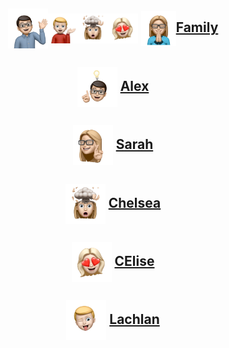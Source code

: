 <h2 align="center"><img src="assets/images/alex3.png" align="center" width="64" ><img src="assets/images/lachlan3.png" align="center" width="48" ><img src="assets/images/chelsea.png" align="center" width="48" ><img src="assets/images/elise.png" align="center" width="48" > <img src="assets/images/sarah2.png" align="center" width="56" ><a href="family.html">Family</a></h2>

<h2 align="center"><img src="assets/images/alex.png" align="center" width="64" > <a href="alex.html">Alex</a></h2>

<h2 align="center"><img src="assets/images/sarah.png" align="center" width="64" > <a href="sarah.html">Sarah</a></h2>

<h2 align="center"><img src="assets/images/chelsea.png" align="center" width="64" > <a href="chelsea.html">Chelsea</a></h2>

<h2 align="center"><img src="assets/images/elise.png" align="center" width="64" > <a href="elise.html">CElise</a></h2>

<h2 align="center"><img src="assets/images/lachlan.png" align="center" width="64" > <a href="lachlan.html">Lachlan</a></h2>
